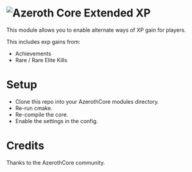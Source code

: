# ![Azeroth Core](https://i.imgur.com/fQwb8m3.png) Extended XP
This module allows you to enable alternate ways of XP gain for players.

This includes exp gains from:
- Achievements
- Rare / Rare Elite Kills

# Setup
- Clone this repo into your AzerothCore modules directory.
- Re-run cmake.
- Re-compile the core.
- Enable the settings in the config.

# Credits

Thanks to the AzerothCore community.